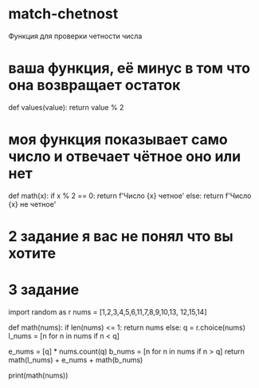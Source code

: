 # match-chetnost
Функция для проверки четности числа
# ваша функция, её минус в том что она возвращает остаток
def values(value): return value % 2

# моя функция показывает само число и отвечает чётное оно или нет

def math(x):
    if x % 2 == 0:
        return f'Число {x} четное'
    else:
        return f'Число {x} не четное'

# 2 задание я вас не понял что вы хотите

# 3 задание

import random as r
nums = [1,2,3,4,5,6,11,7,8,9,10,13, 12,15,14]


def math(nums):
   if len(nums) <= 1:
       return nums
   else:
       q = r.choice(nums)
   l_nums = [n for n in nums if n < q]
 
   e_nums = [q] * nums.count(q)
   b_nums = [n for n in nums if n > q]
   return math(l_nums) + e_nums + math(b_nums)
  
print(math(nums))

